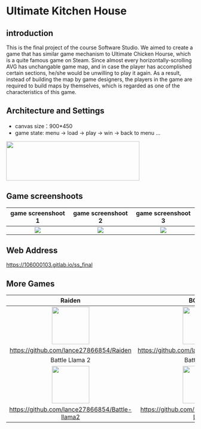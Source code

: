 # Ultimate Kitchen House

## introduction
This is the final project of the course Software Studio. We aimed to create a game that has similar game mechanism to Ultimate Chicken Hourse, which is a quite famous game on Steam. Since almost every horizontally-scrolling AVG has unchangable game map, and in case the player has accomplished certain sections, he/she would be unwilling to play it again. As a result, instead of building the map by game designers, the players in the game are required to build maps by themselves, which is regarded as one of the characteristics of this game.

## Architecture and Settings
- canvas size：900*450
- game state: menu -> load -> play -> win -> back to menu ...
<img src="https://i.imgur.com/aMZyQ05.png" width="356px" height="105px">

## Game screenshoots
| game screenshoot 1 | game screenshoot 2 | game screenshoot 3 |
| :----------------------------------: | :----------------------------------: | :----------------------------------: |
| ![](https://i.imgur.com/DIAaQsj.gif) | ![](https://i.imgur.com/8I1Eajw.gif) | ![](https://i.imgur.com/pP5dZzK.gif) |

## Web Address
https://106000103.gitlab.io/ss_final

## More Games

| Raiden | BOBOPO |
| :-: | :-: |
| <img src="https://i.imgur.com/AhhB68t.png" height="100px"> | <img src="https://i.imgur.com/CqoJ4md.png" height="100px"> |
| https://github.com/lance27866854/Raiden | https://github.com/lance27866854/BOBOPO |
| Battle Llama 2 | Battle Llama |
| <img src="https://i.imgur.com/NzwwF54.png" height="100px"> | <img src="https://i.imgur.com/wFXYTwk.png" height="100px"> |
| https://github.com/lance27866854/Battle-llama2 | https://github.com/lance27866854/Battle-Llama |
